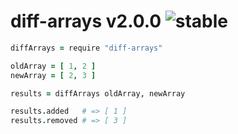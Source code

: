 
# diff-arrays v2.0.0 ![stable](https://img.shields.io/badge/stability-stable-4EBA0F.svg?style=flat)

```coffee
diffArrays = require "diff-arrays"

oldArray = [ 1, 2 ]
newArray = [ 2, 3 ]

results = diffArrays oldArray, newArray

results.added   # => [ 1 ]
results.removed # => [ 3 ]
```
